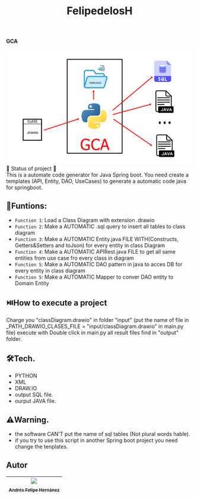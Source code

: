 <h1 align="center"> FelipedelosH </h1>
<br>
<h4>GCA</h4>

![Banner](Docs/banner.png)
<br>
:construction: Status of project :construction:
<br>
This is a automate code generator for Java Spring boot. You need create a templates (API, Entity, DAO, UseCases) to generate a automatic code java for springboot.

## :hammer:Funtions:

- `Function 1`: Load a Class Diagram with extension .drawio<br>
- `Function 2`: Make a AUTOMATIC .sql query to insert all tables to class diagram<br>
- `Function 3`: Make a AUTOMATIC Entity.java FILE WITH(Constructs, Getters&Setters and toJson) for every entity in class Diagram<br>
- `Function 4`: Make a AUTOMATIC APIRest.java FILE to get all same entities from use case fro every class in diagram<br>
- `Function 5`: Make a AUTOMATIC DAO pattern in java to acces DB for every entity in class diagram<br>
- `Function 5`: Make a AUTOMATIC Mapper to conver DAO entity to Domain Entity<br>


## :play_or_pause_button:How to execute a project

Charge you "classDiagram.drawio" in folder "input" (put the name of file in _PATH_DRAWIO_CLASES_FILE = "input/classDiagram.drawio" in main.py file) execute with Double click in main.py all result files find in "output" folder.

## :hammer_and_wrench:Tech.

- PYTHON
- XML
- DRAW.IO
- output SQL file.
- ourput JAVA file.

## :warning:Warning.

- the software CAN'T put the name of sql tables (Not plural words hable).
- if you try to use this script in another Spring boot project you need change the tenplates.

## Autor

| [<img src="https://avatars.githubusercontent.com/u/38327255?v=4" width=115><br><sub>Andrés Felipe Hernánez</sub>](https://github.com/felipedelosh)|
| :---: |